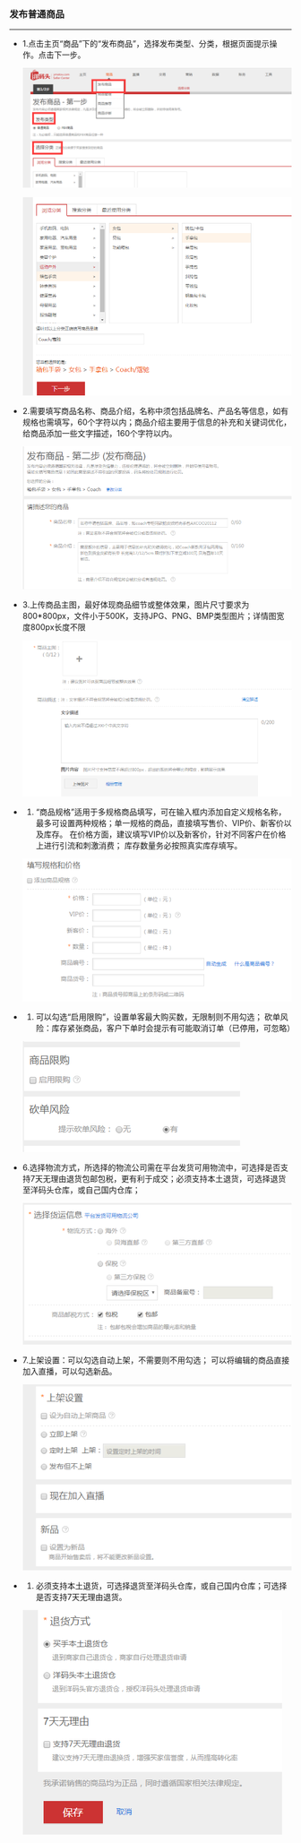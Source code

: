 ### 发布普通商品

---

* 1.点击主页“商品”下的“发布商品”，选择发布类型、分类，根据页面提示操作。点击下一步。

  ![](/pc/images/fbptsp_1.png)

  ![](/pc/images/fbptsp_2.png)

* 2.需要填写商品名称、商品介绍，名称中须包括品牌名、产品名等信息，如有规格也需填写，60个字符以内；商品介绍主要用于信息的补充和关键词优化，给商品添加一些文字描述，160个字符以内。

  ![](/pc/images/fbptsp_3.png)

* 3.上传商品主图，最好体现商品细节或整体效果，图片尺寸要求为800\*800px，文件小于500K，支持JPG、PNG、BMP类型图片；详情图宽度800px长度不限

  ![](/pc/images/fbptsp_4.png)

* 1. “商品规格”适用于多规格商品填写，可在输入框内添加自定义规格名称，最多可设置两种规格；单一规格的商品，直接填写售价、VIP价、新客价以及库存。 在价格方面，建议填写VIP价以及新客价，针对不同客户在价格上进行引流和刺激消费； 库存数量务必按照真实库存填写。

  ![](/pc/images/fbptsp_5.png)

* 1. 可以勾选“启用限购”，设置单客最大购买数，无限制则不用勾选； 砍单风险：库存紧张商品，客户下单时会提示有可能取消订单（已停用，可忽略）

  ![](/pc/images/fbptsp_6.png)

* 6.选择物流方式，所选择的物流公司需在平台发货可用物流中，可选择是否支持7天无理由退货包邮包税，更有利于成交；必须支持本土退货，可选择退货至洋码头仓库，或自己国内仓库；

  ![](/pc/images/fbptsp_7.png)

* 7.上架设置：可以勾选自动上架，不需要则不用勾选； 可以将编辑的商品直接加入直播，可以勾选新品。

  ![](/pc/images/fbptsp_8.png)

* 1. 必须支持本土退货，可选择退货至洋码头仓库，或自己国内仓库；可选择是否支持7天无理由退货。

  ![](/pc/images/fbptsp_9.png)



